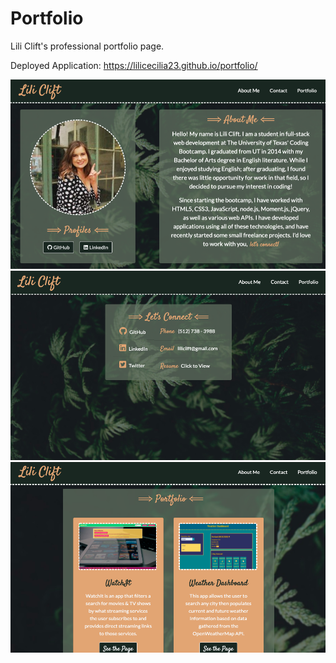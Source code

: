 # Portfolio
Lili Clift's professional portfolio page. 

Deployed Application: https://lilicecilia23.github.io/portfolio/

<img src="Assets/Images/aboutScreen.png">
<img src="Assets/Images/contactScreen.png">
<img src="Assets/Images/folioScreen.png">